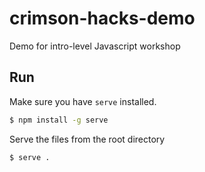 # crimson-hacks-demo
Demo for intro-level Javascript workshop

## Run
Make sure you have `serve` installed.
```bash
$ npm install -g serve
```

Serve the files from the root directory
```bash
$ serve .
```
